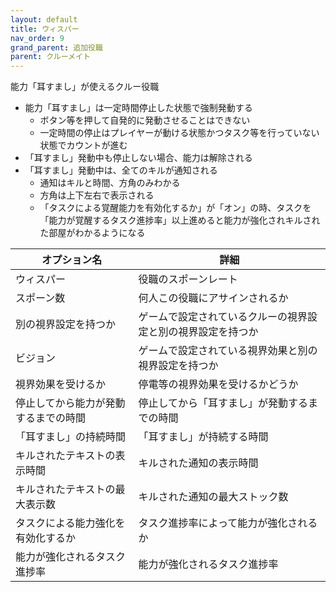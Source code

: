 ```yaml
---
layout: default
title: ウィスパー
nav_order: 9
grand_parent: 追加役職
parent: クルーメイト
---
```


能力「耳すまし」が使えるクルー役職<br>
* 能力「耳すまし」は一定時間停止した状態で強制発動する
   * ボタン等を押して自発的に発動させることはできない
   * 一定時間の停止はプレイヤーが動ける状態かつタスク等を行っていない状態でカウントが進む
* 「耳すまし」発動中も停止しない場合、能力は解除される
* 「耳すまし」発動中は、全てのキルが通知される
   * 通知はキルと時間、方角のみわかる
   * 方角は上下左右で表示される
   - 「タスクによる覚醒能力を有効化するか」が「オン」の時、タスクを「能力が覚醒するタスク進捗率」以上進めると能力が強化されキルされた部屋がわかるようになる


|  オプション名 |  詳細  |
| ---- | ---- |
|  ウィスパー  | 役職のスポーンレート |
|  スポーン数  | 何人この役職にアサインされるか |
|  別の視界設定を持つか  |  ゲームで設定されているクルーの視界設定と別の視界設定を持つか  |
|  ビジョン  |  ゲームで設定されている視界効果と別の視界設定を持つか  |
|  視界効果を受けるか  |  停電等の視界効果を受けるかどうか  |
|  停止してから能力が発動するまでの時間  | 停止してから「耳すまし」が発動するまでの時間 |
|  「耳すまし」の持続時間  |  「耳すまし」が持続する時間  |
|  キルされたテキストの表示時間  |  キルされた通知の表示時間  |
|  キルされたテキストの最大表示数  |  キルされた通知の最大ストック数  |
|  タスクによる能力強化を有効化するか  |  タスク進捗率によって能力が強化されるか  |
|  能力が強化されるタスク進捗率  |  能力が強化されるタスク進捗率  |
